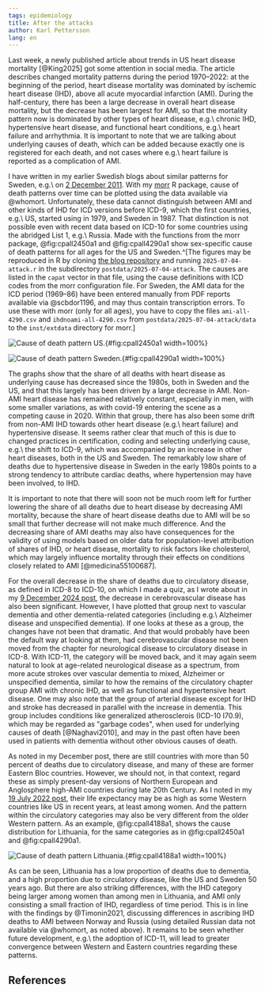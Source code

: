 ```yaml
---
tags: epidemiology
title: After the attacks
author: Karl Pettersson
lang: en
---
```


Last week, a newly published article about trends in US heart disease
mortality [@King2025] got some attention in social media. The article
describes changed mortality patterns during the period 1970–2022: at
the beginning of the period, heart disease mortality was dominated by
ischemic heart disease (IHD), above all acute myocardial infarction
(AMI).  During the half-century, there has been a large decrease in
overall heart disease mortality, but the decrease has been largest for
AMI, so that the mortality pattern now is dominated by other types of
heart disease, e.g.\ chronic IHD, hypertensive heart disease, and
functional heart conditions, e.g.\ heart failure and arrhythmia.
It is important to note that we are talking about underlying causes
of death, which can be added because exactly one is registered for
each death, and not cases where e.g.\ heart failure is reported as a
complication of AMI. 

I have written in my earlier Swedish blogs about similar patterns for
Sweden, e.g.\ on [2 December
2011](https://diversepedanteri.blogspot.com/2011/12/en-blir-tva.html).
With my [morr](https://github.com/klpn/morr) R package, cause of death
patterns over time can be plotted using the data available via
@whomort. Unfortunately, these data cannot distinguish between AMI
and other kinds of IHD for ICD versions before ICD-9, which the first
countries, e.g.\ US, started using in 1979, and Sweden in 1987. That
distinction is not possible even with recent data based on ICD-10 for
some countries using the abridged List 1, e.g.\ Russia. Made with the
functions from the morr package, @fig:cpall2450a1 and @fig:cpall4290a1
show sex-specific cause of death patterns for all ages for the US and
Sweden.^[The figures may be reproduced in R by cloning
[the blog repository](https://github.com/klpn/static-dust.git) and
running `2025-07-04-attack.r` in the subdirectory `postdata/2025-07-04-attack`.
The causes are listed in the `capat` vector in that file, using the
cause definitions with ICD codes from the morr configuration file.
For Sweden, the AMI data for the ICD period (1969–86) have been entered
manually from PDF reports available via @scbdor1196, and may thus contain
transcription errors. To use these with morr (only for all ages),
you have to copy the files `ami-all-4290.csv` and 
`ihdnoami-all-4290.csv` from `postdata/2025-07-04-attack/data` to
the `inst/extdata` directory for morr.]

![Cause of death pattern US.](../../images/cpall2450a1.svg){#fig:cpall2450a1 width=100%}

![Cause of death pattern Sweden.](../../images/cpall4290a1.svg){#fig:cpall4290a1 width=100%}

The graphs show that the share of all deaths with heart disease as
underlying cause has decreased since the 1980s, both in Sweden and the
US, and that this largely has been driven by a large decrease in AMI.
Non-AMI heart disease has remained relatively constant, especially in
men, with some smaller variations, as with covid-19 entering the scene
as a competing cause in 2020. Within that group, there has also been
some drift from non-AMI IHD towards other heart disease (e.g.\ heart
failure) and hypertensive disease. It seems rather clear that much of
this is due to changed practices in certification, coding and
selecting underlying cause, e.g.\ the shift to ICD-9, which was
accompanied by an increase in other heart diseases, both in the US and
Sweden. The remarkably low share of deaths due to hypertensive disease
in Sweden in the early 1980s points to a strong tendency to attribute
cardiac deaths, where hypertension may have been involved, to IHD.

It is important to note that there will soon not be much room left for
further lowering the share of all deaths due to heart disease by
decreasing AMI mortality, because the share of heart disease deaths
due to AMI will be so small that further decrease will not make much
difference. And the decreasing share of AMI deaths may also have
consequences for the validity of using models based on older data for
population-level attribution of shares of IHD, or heart disease,
mortality to risk factors like cholesterol, which may largely
influence mortality through their effects on conditions closely
related to AMI [@medicina55100687].

For the overall decrease in the share of deaths due to circulatory
disease, as defined in ICD-8 to ICD-10, on which I made a quiz, as I
wrote about in my [9 December 2024 post](2024-12-09-quiz.html), the
decrease in cerebrovascular disease has also been significant.
However, I have plotted that group next to vascular dementia and other
dementia-related categories (including e.g.\ Alzheimer disease and
unspecified dementia). If one looks at these as a group, the changes
have not been that dramatic. And that would probably have been the
default way at looking at them, had cerebrovascular disease not been
moved from the chapter for neurological disease to circulatory disease
in ICD-8. With ICD-11, the category will be moved back, and it may
again seem natural to look at age-related neurological disease as
a spectrum, from more acute strokes over vascular dementia to mixed,
Alzheimer or unspecified dementia, similar to how the remains of the
circulatory chapter group AMI with chronic IHD, as well as functional
and hypertensive heart disease. One may also note that the group of
arterial disease except for IHD and stroke has decreased in parallel
with the increase in dementia. This group includes conditions like
generalized atherosclerois (ICD-10 I70.9), which may be regarded
as "garbage codes", when used for underlying causes of death
[@Naghavi2010], and may in the past often have been used in patients
with dementia without other obvious causes of death.

As noted in my December post, there are still countries with more than
50 percent of deaths due to circulatory disease, and many of these are
former Eastern Bloc countries. However, we should not, in that
context, regard these as simply present-day versions of Northern
European and Anglosphere high-AMI countries during late 20th
Century. As I noted in my [19 July 2022 post](2022-07-19-ihme.html),
their life expectancy may be as high as some Western countries like
US in recent years, at least among women. And the pattern within the
circulatory categories may also be very different from the older
Western pattern. As an example, @fig:cpall4188a1, shows the cause
distribution for Lithuania, for the same categories as in
@fig:cpall2450a1 and @fig:cpall4290a1.

![Cause of death pattern Lithuania.](../../images/cpall4188a1.svg){#fig:cpall4188a1 width=100%}

As can be seen, Lithuania has a low proportion of deaths due to
dementia, and a high proportion due to circulatory disease, like the US
and Sweden 50 years ago. But there are also striking differences, with
the IHD category being larger among women than among men in Lithuania,
and AMI only consisting a small fraction of IHD, regardless of time
period.  This is in line with the findings by @Timonin2021, discussing
differences in ascribing IHD deaths to AMI between Norway and Russia
(using detailed Russian data not available via @whomort, as noted
above). It remains to be seen whether future development, e.g.\ the
adoption of ICD-11, will lead to greater convergence between Western
and Eastern countries regarding these patterns.

## References 
